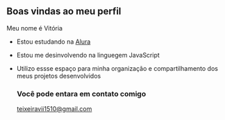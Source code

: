 ## Boas vindas ao meu perfil 

Meu nome é Vitória 

- Estou estudando na [Alura](http://www.alura.com.br)
- Estou me desinvolvendo na linguegem JavaScript
- Utilizo essse espaço para minha organização e compartilhamento dos meus projetos desenvolvidos

  ### Você pode entara em contato comigo

  teixeiravii1510@gmail.com

